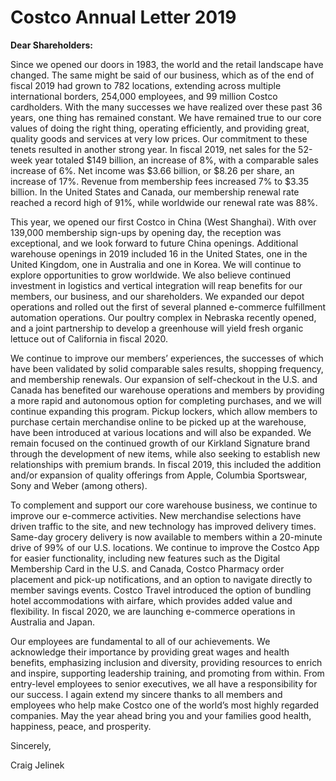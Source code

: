 # Costco Annual Letter 2019


**Dear Shareholders:**

Since we opened our doors in 1983, the world and the retail landscape have changed. The same might be said of our business, which as of the end of fiscal 2019 had grown to 782 locations, extending across multiple international borders, 254,000 employees, and 99 million Costco cardholders. With the many successes we have realized over these past 36 years, one thing has remained constant. We have remained true to our core values of doing the right thing, operating efficiently, and providing great, quality goods and services at very low prices. Our commitment to these tenets resulted in another strong year. In fiscal 2019, net sales for the 52-week year totaled $149 billion, an increase of 8%, with a comparable sales increase of 6%. Net income was $3.66 billion, or $8.26 per share, an increase of 17%. Revenue from membership fees increased 7% to $3.35 billion. In the United States and Canada, our membership renewal rate reached a record high of 91%, while worldwide our renewal rate was 88%.


This year, we opened our first Costco in China (West Shanghai). With over 139,000 membership sign-ups by opening day, the reception was exceptional, and we look forward to future China openings. Additional warehouse openings in 2019 included 16 in the United States, one in the United Kingdom, one in Australia and one in Korea. We will continue to explore opportunities to grow worldwide. We also believe continued investment in logistics and vertical integration will reap benefits for our members, our business, and our shareholders. We expanded our depot operations and rolled out the first of several planned e-commerce fulfillment automation operations. Our poultry complex in Nebraska recently opened, and a joint partnership to develop a greenhouse will yield fresh organic lettuce out of California in fiscal 2020.

We continue to improve our members’ experiences, the successes of which have been validated by solid comparable sales results, shopping frequency, and membership renewals. Our expansion of self-checkout in the U.S. and Canada has benefited our warehouse operations and members by providing a more rapid and autonomous option for completing purchases, and we will continue expanding this program. Pickup lockers, which allow members to purchase certain merchandise online to be picked up at the warehouse, have been introduced at various locations and will also be expanded. We remain focused on the continued growth of our Kirkland Signature brand through the development of new items, while also seeking to establish new relationships with premium brands. In fiscal 2019, this included the addition and/or expansion of quality offerings from Apple, Columbia Sportswear, Sony and Weber (among others). 

To complement and support our core warehouse business, we continue to improve our e-commerce activities. New merchandise selections have driven traffic to the site, and new technology has improved delivery times. Same-day grocery delivery is now available to members within a 20-minute drive of 99% of our U.S. locations. We continue to improve the Costco App for easier functionality, including new features such as the Digital Membership Card in the U.S. and Canada, Costco Pharmacy order placement and pick-up notifications, and an option to navigate directly to member savings events. Costco Travel introduced the option of bundling hotel accommodations with airfare, which provides added value and flexibility. In fiscal 2020, we are launching e-commerce operations in Australia and Japan. 

Our employees are fundamental to all of our achievements. We acknowledge their importance by providing great wages and health benefits, emphasizing inclusion and diversity, providing resources to enrich and inspire, supporting leadership training, and promoting from within. From entry-level employees to senior executives, we all have a responsibility for our success. I again extend my sincere thanks to all members and employees who help make Costco one of the world’s most highly regarded companies. May the year ahead bring you and your families good health, happiness, peace, and prosperity. 

Sincerely,

Craig Jelinek